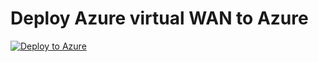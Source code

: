 # Deploy Azure virtual WAN to Azure 

[![Deploy to Azure](https://aka.ms/deploytoazurebutton)](https://portal.azure.com/#create/Microsoft.Template/uri/https%3A%2F%2Fraw.githubusercontent.com%2FLagler-Gruener%2FAzureTemplates%2Fmaster%2FAzureVWan%2Fdeploybasicenv.json)
